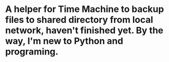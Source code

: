 # A helper for Time Machine to backup files to shared directory from local network, haven't finished yet. By the way, I'm new to Python and programing.
